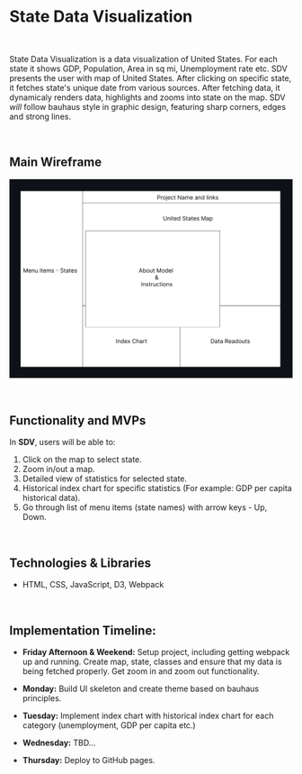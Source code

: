 # State Data Visualization
&emsp;

State Data Visualization is a data visualization of United States. For each state it shows GDP, Population, Area in sq mi, Unemployment rate etc. SDV presents the user with map of United States. After clicking on specific state, it fetches state's unique date from various sources. After fetching data, it dynamicaly renders data, highlights and zooms into state on the map. SDV *will* follow bauhaus style in graphic design, featuring sharp corners, edges and strong lines.

&emsp;
## Main Wireframe

!["Wireframe"](./src/imgs/Wireframe.png)


&emsp;
## Functionality and MVPs
In **SDV**, users will be able to:
1. Click on the map to select state.
2. Zoom in/out a map.
3. Detailed view of statistics for selected state.
4. Historical index chart for specific statistics (For example: GDP per capita historical data).
5. Go through list of menu items (state names) with arrow keys - Up, Down.


&emsp;
## Technologies & Libraries
* HTML, CSS, JavaScript, D3, Webpack

&emsp;
## Implementation Timeline:
* **Friday Afternoon & Weekend:**
 Setup project, including getting webpack up and running. Create map, state, classes and ensure that my data is being fetched properly. Get zoom in and zoom out functionality.


* **Monday:** Build UI skeleton and create theme based on bauhaus principles.

* **Tuesday:** Implement index chart with historical index chart for each category (unemployment, GDP per capita etc.)

* **Wednesday:** TBD...

* **Thursday:** Deploy to GitHub pages.
